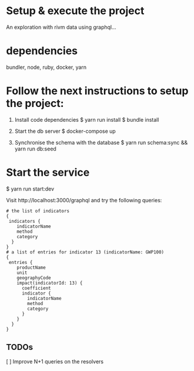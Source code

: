# Setup & execute the project
An exploration with rivm data using graphql...

# dependencies
bundler, node, ruby, docker, yarn

# Follow the next instructions to setup the project: 

1. Install code dependencies
$ yarn run install
$ bundle install

2. Start the db server
$ docker-compose up

3. Synchronise the schema with the database
$ yarn run schema:sync && yarn run db:seed


# Start the service
$ yarn run start:dev

Visit http://localhost:3000/graphql and try the following queries:

```
# the list of indicators
{
 indicators {
    indicatorName
    method
    category
  }
}
# a list of entries for indicator 13 (indicatorName: GWP100)
{
 entries {
    productName
    unit
    geographyCode
  	impact(indicatorId: 13) {
      coefficient
      indicator {
        indicatorName
        method
        category
      }
    }
  }
}
```
## TODOs
[ ] Improve N+1 queries on the resolvers
